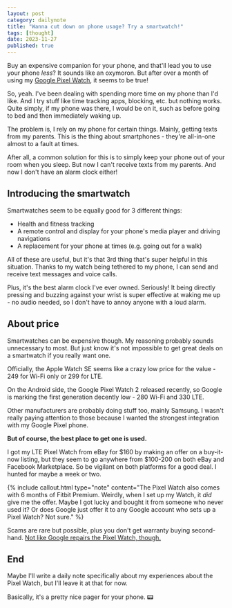 ```yaml
---
layout: post
category: dailynote
title: "Wanna cut down on phone usage? Try a smartwatch!"
tags: [thought]
date: 2023-11-27
published: true
---
```

Buy an expensive companion for your phone, and that'll lead you to use your phone *less*? It sounds like an oxymoron. But after over a month of using my [Google Pixel Watch](https://en.wikipedia.org/wiki/Pixel_Watch), it seems to be true!

So, yeah. I've been dealing with spending more time on my phone than I'd like. And I try stuff like time tracking apps, blocking, etc. but nothing works. Quite simply, if my phone was there, I would be on it, such as before going to bed and then immediately waking up.

The problem is, I rely on my phone for certain things. Mainly, getting texts from my parents. This is the thing about smartphones - they're all-in-one almost to a fault at times.

After all, a common solution for this is to simply keep your phone out of your room when you sleep. But now I can't receive texts from my parents. And now I don't have an alarm clock either!

## Introducing the smartwatch

Smartwatches seem to be equally good for 3 different things:

- Health and fitness tracking
- A remote control and display for your phone's media player and driving navigations
- A replacement for your phone at times (e.g. going out for a walk)

All of these are useful, but it's that 3rd thing that's super helpful in this situation. Thanks to my watch being tethered to my phone, I can send and receive text messages and voice calls.

Plus, it's the best alarm clock I've ever owned. Seriously! It being directly pressing and buzzing against your wrist is super effective at waking me up - no audio needed, so I don't have to annoy anyone with a loud alarm.

## About price

Smartwatches can be expensive though. My reasoning probably sounds unnecessary to most. But just know it's not impossible to get great deals on a smartwatch if you really want one.

Officially, the Apple Watch SE seems like a crazy low price for the value - 249 for Wi-Fi only or 299 for LTE.

On the Android side, the Google Pixel Watch 2 released recently, so Google is marking the first generation decently low - 280 Wi-Fi and 330 LTE.

Other manufacturers are probably doing stuff too, mainly Samsung. I wasn't really paying attention to those because I wanted the strongest integration with my Google Pixel phone.

**But of course, the best place to get one is used.**

I got my LTE Pixel Watch from eBay for $160 by making an offer on a buy-it-now listing, but they seem to go anywhere from $100-200 on both eBay and Facebook Marketplace. So be vigilant on both platforms for a good deal. I hunted for maybe a week or two.

{% include callout.html type="note" content="The Pixel Watch also comes with 6 months of Fitbit Premium. Weirdly, when I set up my Watch, it *did* give me the offer. Maybe I got lucky and bought it from someone who never used it? Or does Google just offer it to any Google account who sets up a Pixel Watch? Not sure." %}

Scams are rare but possible, plus you don't get warranty buying second-hand. [Not like Google repairs the Pixel Watch, though.](https://www.theverge.com/23874281/google-pixel-watch-cracks-no-repairs-warranty)

## End

Maybe I'll write a daily note specifically about my experiences about the Pixel Watch, but I'll leave it at that for now.

Basically, it's a pretty nice pager for your phone. 📟
